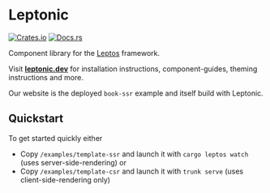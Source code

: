 # Leptonic

<!-- ![Build](https://gitlab.com/lukaspotthast/leptonic/badges/main/pipeline.svg) -->
[![Crates.io](https://img.shields.io/crates/v/leptonic)](https://crates.io/crates/leptonic)
[![Docs.rs](https://docs.rs/leptonic/badge.svg)](https://docs.rs/leptonic)

Component library for the [Leptos](https://github.com/leptos-rs/leptos) framework.

Visit **[leptonic.dev](https://leptonic.dev)** for installation instructions, component-guides, theming instructions and more.

Our website is the deployed `book-ssr` example and itself build with Leptonic.

## Quickstart

To get started quickly either

- Copy `/examples/template-ssr` and launch it with `cargo leptos watch` (uses server-side-rendering) or
- Copy `/examples/template-csr` and launch it with `trunk serve` (uses client-side-rendering only)
